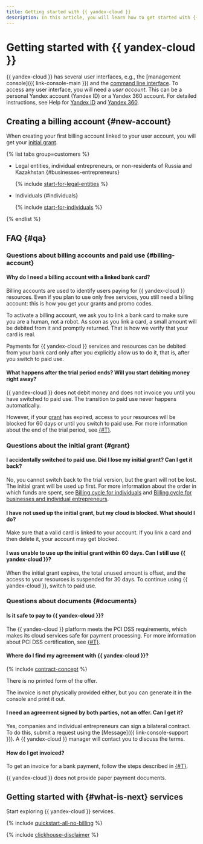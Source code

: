 ```yaml
---
title: Getting started with {{ yandex-cloud }}
description: In this article, you will learn how to get started with {{ yandex-cloud }}. Find out how to create Linux and Windows VMs, use {{ objstorage-name }} (S3) data storage services, set up a network and load balancers, manage access to your resources, and create clusters in a variety of databases.
---
```


# Getting started with {{ yandex-cloud }}

{{ yandex-cloud }} has several user interfaces, e.g., the [management console]({{ link-console-main }}) and the [command line interface](../cli/). To access any user interface, you will need a _user account_. This can be a personal Yandex account (Yandex ID) or a Yandex 360 account. For detailed instructions, see Help for [Yandex ID](https://yandex.com/support/passport/authorization/registration.html) and [Yandex 360](https://yandex.com/support/business/add-users.html).

## Creating a billing account {#new-account}

When creating your first billing account linked to your user account, you will get your [initial grant](../getting-started/usage-grant.md).

 {% list tabs group=customers %}

   - Legal entities, individual entrepreneurs, or non-residents of Russia and Kazakhstan {#businesses-entrepreneurs}

      {% include [start-for-legal-entities](../_includes/billing/billing-account-create-legal-entities.md) %}

   - Individuals {#individuals}

      {% include [start-for-individuals](../_includes/billing/billing-account-create-individual.md) %}

   {% endlist %}

## FAQ {#qa}

### Questions about billing accounts and paid use {#billing-account}

#### Why do I need a billing account with a linked bank card?

Billing accounts are used to identify users paying for {{ yandex-cloud }} resources. Even if you plan to use only free services, you still need a billing account: this is how you get your grants and promo codes. 

To activate a billing account, we ask you to link a bank card to make sure you are a human, not a robot. As soon as you link a card, a small amount will be debited from it and promptly returned. That is how we verify that your card is real. 

Payments for {{ yandex-cloud }} services and resources can be debited from your bank card only after you explicitly allow us to do it, that is, after you switch to paid use.

#### What happens after the trial period ends? Will you start debiting money right away?

{{ yandex-cloud }} does not debit money and does not invoice you until you have switched to paid use. The transition to paid use never happens automatically.

However, if your [grant](../getting-started/usage-grant.md) has expired, access to your resources will be blocked for 60 days or until you switch to paid use. For more information about the end of the trial period, see [{#T}](../getting-started/free-trial/concepts/trial-ending.md).

### Questions about the initial grant {#grant}

#### I accidentally switched to paid use. Did I lose my initial grant? Can I get it back?

No, you cannot switch back to the trial version, but the grant will not be lost. The initial grant will be used up first. For more information about the order in which funds are spent, see [Billing cycle for individuals](../billing/payment/billing-cycle-individual.md) and [Billing cycle for businesses and individual entrepreneurs](../billing/payment/billing-cycle-business.md).

#### I have not used up the initial grant, but my cloud is blocked. What should I do?

Make sure that a valid card is linked to your account. If you link a card and then delete it, your account may get blocked.

#### I was unable to use up the initial grant within 60 days. Can I still use {{ yandex-cloud }}? 

When the initial grant expires, the total unused amount is offset, and the access to your resources is suspended for 30 days. To continue using {{ yandex-cloud }}, switch to paid use.

### Questions about documents {#documents}

#### Is it safe to pay to {{ yandex-cloud }}?

The {{ yandex-cloud }} platform meets the PCI DSS requirements, which makes its cloud services safe for payment processing. For more information about PCI DSS certification, see [{#T}](../security/conform.md#pci-dss).

#### Where do I find my agreement with {{ yandex-cloud }}? 

{% include [contract-concept](../_includes/billing/contract.md) %}

There is no printed form of the offer.

The invoice is not physically provided either, but you can generate it in the console and print it out.

#### I need an agreement signed by both parties, not an offer. Can I get it?

Yes, companies and individual entrepreneurs can sign a bilateral contract. To do this, submit a request using the [Message]({{ link-console-support }}). A {{ yandex-cloud }} manager will contact you to discuss the terms.

#### How do I get invoiced?

To get an invoice for a bank payment, follow the steps described in [{#T}](../billing/operations/pay-the-bill.md#legal-entities).

{{ yandex-cloud }} does not provide paper payment documents.

## Getting started with {#what-is-next} services

Start exploring {{ yandex-cloud }} services.

{% include [quickstart-all-no-billing](../_includes/quickstart-all-no-billing.md) %}

{% include [clickhouse-disclaimer](../_includes/clickhouse-disclaimer.md) %}
